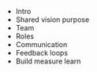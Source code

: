 - Intro
- Shared vision purpose
- Team
- Roles
- Communication
- Feedback loops
- Build measure learn